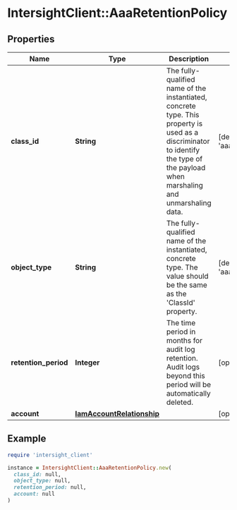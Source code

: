 # IntersightClient::AaaRetentionPolicy

## Properties

| Name | Type | Description | Notes |
| ---- | ---- | ----------- | ----- |
| **class_id** | **String** | The fully-qualified name of the instantiated, concrete type. This property is used as a discriminator to identify the type of the payload when marshaling and unmarshaling data. | [default to &#39;aaa.RetentionPolicy&#39;] |
| **object_type** | **String** | The fully-qualified name of the instantiated, concrete type. The value should be the same as the &#39;ClassId&#39; property. | [default to &#39;aaa.RetentionPolicy&#39;] |
| **retention_period** | **Integer** | The time period in months for audit log retention. Audit logs beyond this period will be automatically deleted. | [optional] |
| **account** | [**IamAccountRelationship**](IamAccountRelationship.md) |  | [optional] |

## Example

```ruby
require 'intersight_client'

instance = IntersightClient::AaaRetentionPolicy.new(
  class_id: null,
  object_type: null,
  retention_period: null,
  account: null
)
```


